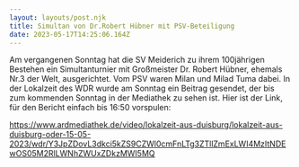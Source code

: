 ```yaml
---
layout: layouts/post.njk
title: Simultan von Dr.Robert Hübner mit PSV-Beteiligung
date: 2023-05-17T14:25:06.164Z
---
```

Am vergangenen Sonntag hat die SV Meiderich zu ihrem 100jährigen Bestehen ein Simultanturnier mit Großmeister Dr. Robert Hübner, ehemals Nr.3 der Welt, ausgerichtet. Vom PSV waren Milan und Milad Tuma dabei.
In der Lokalzeit des WDR wurde am Sonntag ein Beitrag gesendet, der bis zum kommenden Sonntag in der Mediathek zu sehen ist. Hier ist der Link, für den Bericht einfach bis 16:50 vorspulen:

<https://www.ardmediathek.de/video/lokalzeit-aus-duisburg/lokalzeit-aus-duisburg-oder-15-05-2023/wdr/Y3JpZDovL3dkci5kZS9CZWl0cmFnLTg3ZTllZmExLWI4MzItNDEwOS05M2RlLWNhZWUxZDkzMWI5MQ>